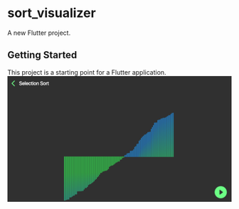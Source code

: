 # sort_visualizer

A new Flutter project.

## Getting Started

This project is a starting point for a Flutter application.
<img src='assets/images/background.png'>
